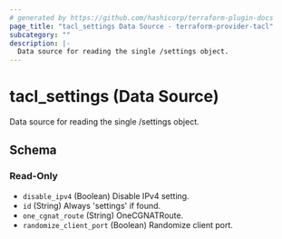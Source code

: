 ```yaml
---
# generated by https://github.com/hashicorp/terraform-plugin-docs
page_title: "tacl_settings Data Source - terraform-provider-tacl"
subcategory: ""
description: |-
  Data source for reading the single /settings object.
---
```


# tacl_settings (Data Source)

Data source for reading the single /settings object.



<!-- schema generated by tfplugindocs -->
## Schema

### Read-Only

- `disable_ipv4` (Boolean) Disable IPv4 setting.
- `id` (String) Always 'settings' if found.
- `one_cgnat_route` (String) OneCGNATRoute.
- `randomize_client_port` (Boolean) Randomize client port.
